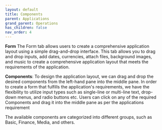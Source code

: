 ```yaml
---
layout: default
title: Components
parent: Applications
grand_parent: Operations
has_children: false
nav_order: 4
---
```


**Form** 
The Form tab allows users to create a comprehensive application layout using a simple drag-and-drop interface. This tab allows you to drag and drop inputs, add dates, currencies, attach files, background images, and music to create a comprehensive application layout that meets the requirements of the application. 

**Components**: 
To design the application layout, we can drag and drop the desired components from the left-hand pane into the middle pane. In order to create a form that fulfills the application's requirements, we have the flexibility to utilize input types such as single-line or multi-line text, drop-down menus, and radio buttons etc. Users can click on any of the required Components and drag it into the middle pane as per the applications requirement  


The available components are categorized into different groups, such as Basic, Finance, Media, and others.


